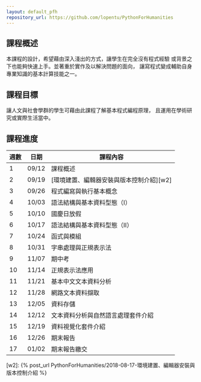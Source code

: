 ```yaml
---
layout: default_pfh
repository_url: https://github.com/lopentu/PythonForHumanities
---
```


## 課程概述

本課程的設計，希望藉由深入淺出的方式，讓學生在完全沒有程式經驗
或背景之下也能夠快速上手。並著重於實作及以解決問題的面向，
讓寫程式變成輔助自身專業知識的基本計算技能之一。

## 課程目標

讓人文與社會學群的學生可藉由此課程了解基本程式編程原理，
且運用在學術研究或實際生活當中。

## 課程進度

| 週數   |  日期    |課程內容                                      |
|--------|----------|----------------------------------------------|
|   1    |  09/12   |課程概述                                      |
|   2    |  09/19   |[環境建置、編輯器安裝與版本控制介紹][w2]      |
|   3    |  09/26   |程式編寫與執行基本概念                        |
|   4    |  10/03   |語法結構與基本資料型態（I）                   |
|   5    |  10/10   |國慶日放假                                    |
|   6    |  10/17   |語法結構與基本資料型態（II）                  |
|   7    |  10/24   |函式與模組                                    |
|   8    |  10/31   |字串處理與正規表示法                          |
|   9    |  11/07   |期中考                                        |
|   10   |  11/14   |正規表示法應用                                |
|   11   |  11/21   |基本中文文本資料分析                          |
|   12   |  11/28   |網路文本資料擷取                              |
|   13   |  12/05   |資料存儲                                      |
|   14   |  12/12   |文本資料分析與自然語言處理套件介紹            |
|   15   |  12/19   |資料視覺化套件介紹                            |
|   16   |  12/26   |期末報告                                      |
|   17   |  01/02   |期末報告繳交                                  | 

[w2]: {% post_url PythonForHumanities/2018-08-17-環境建置、編輯器安裝與版本控制介紹 %}
